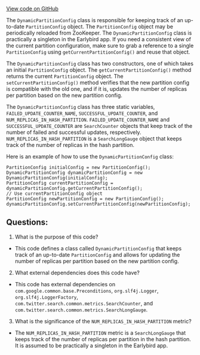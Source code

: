 [View code on GitHub](https://github.com/misbahsy/the-algorithm/src/java/com/twitter/search/earlybird/partition/DynamicPartitionConfig.java)

The `DynamicPartitionConfig` class is responsible for keeping track of an up-to-date `PartitionConfig` object. The `PartitionConfig` object may be periodically reloaded from ZooKeeper. The `DynamicPartitionConfig` class is practically a singleton in the Earlybird app. If you need a consistent view of the current partition configuration, make sure to grab a reference to a single `PartitionConfig` using `getCurrentPartitionConfig()` and reuse that object.

The `DynamicPartitionConfig` class has two constructors, one of which takes an initial `PartitionConfig` object. The `getCurrentPartitionConfig()` method returns the current `PartitionConfig` object. The `setCurrentPartitionConfig()` method verifies that the new partition config is compatible with the old one, and if it is, updates the number of replicas per partition based on the new partition config.

The `DynamicPartitionConfig` class has three static variables, `FAILED_UPDATE_COUNTER_NAME`, `SUCCESSFUL_UPDATE_COUNTER`, and `NUM_REPLICAS_IN_HASH_PARTITION`. `FAILED_UPDATE_COUNTER_NAME` and `SUCCESSFUL_UPDATE_COUNTER` are `SearchCounter` objects that keep track of the number of failed and successful updates, respectively. `NUM_REPLICAS_IN_HASH_PARTITION` is a `SearchLongGauge` object that keeps track of the number of replicas in the hash partition.

Here is an example of how to use the `DynamicPartitionConfig` class:

```
PartitionConfig initialConfig = new PartitionConfig();
DynamicPartitionConfig dynamicPartitionConfig = new DynamicPartitionConfig(initialConfig);
PartitionConfig currentPartitionConfig = dynamicPartitionConfig.getCurrentPartitionConfig();
// Use currentPartitionConfig object
PartitionConfig newPartitionConfig = new PartitionConfig();
dynamicPartitionConfig.setCurrentPartitionConfig(newPartitionConfig);
```
## Questions: 
 1. What is the purpose of this code?
- This code defines a class called `DynamicPartitionConfig` that keeps track of an up-to-date `PartitionConfig` and allows for updating the number of replicas per partition based on the new partition config.

2. What external dependencies does this code have?
- This code has external dependencies on `com.google.common.base.Preconditions`, `org.slf4j.Logger`, `org.slf4j.LoggerFactory`, `com.twitter.search.common.metrics.SearchCounter`, and `com.twitter.search.common.metrics.SearchLongGauge`.

3. What is the significance of the `NUM_REPLICAS_IN_HASH_PARTITION` metric?
- The `NUM_REPLICAS_IN_HASH_PARTITION` metric is a `SearchLongGauge` that keeps track of the number of replicas per partition in the hash partition. It is assumed to be practically a singleton in the Earlybird app.
